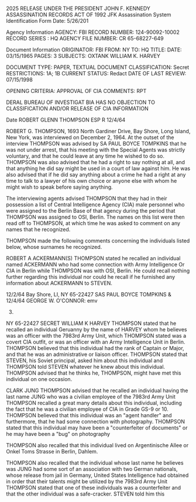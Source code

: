 2025 RELEASE UNDER THE PRESIDENT JOHN F. KENNEDY ASSASSINATION RECORDS ACT OF 1992
JFK Assassination System
Identification Form
Date: 5/26/201

Agency Information
AGENCY: FBI
RECORD NUMBER: 124-90092-10002
RECORD SERIES : HQ
AGENCY FILE NUMBER: CR 65-68227-649

Document Information
ORIGINATOR: FBI
FROM: NY
TO: HQ
TITLE:
DATE: 03/15/1965
PAGES: 3
SUBJECTS: OXTANK
WILLIAM K. HARVEY

DOCUMENT TYPE: PAPER, TEXTUAL DOCUMENT
CLASSIFICATION: Secret
RESTRICTIONS: 1A; 1B
CURRENT STATUS: Redact
DATE OF LAST REVIEW: 07/15/1998

OPENING CRITERIA: APPROVAL OF CIA
COMMENTS: RPT

DERAL BUREAU OF INVESTIGAT
BIA HAS NO OBJECTION TO
CLASSIFICATION AND/OR
RELEASE OF CIA INFORMATION

Date
ROBERT GLENN THOMPSON
ESP R 12/4/64

ROBERT G. THOMPSON, 1693 North Gardiner Drive,
Bay Shore, Long Island, New York, was interviewed on
December 2, 1964. At the outset of the interview
THOMPSON was advised by SA PAUL BOYCE TOMPKINS that
he was not under arrest, that his meeting with the
Special Agents was strictly voluntary, and that he
could leave at any time he wished to do so. THOMPSON
was also advised that he had a right to say nothing
at all, and that anything he did say might be used in
a court of law against him. He was also advised that if
he did say anything about a crime he had a right at
any time to talk to a lawyer of his own choice or anyone
else with whom he might wish to speak before saying
anything.

The interviewing agents advised THOMPSON that
they had in their possession a list of Central Intelligence
Agency (CIA) male personnel who were assigned to the Berlin
Base of that agency during the period that THOMPSON was
assigned to OSI, Berlin. The names on this list were then
read off to THOMPSON, at which time he was asked to comment
on any names that he recognized.

THOMPSON made the following comments concerning
the individuals listed below, whose surnames he recognized.

ROBERT A ACKERMANN(S)
THOMPSON stated he recalled an individual named
ACKERMANN who had some connection with Army Intelligence
Or CIA in Berlin while THOMPSON was with OSI, Berlin. He
could recall nothing further regarding this individual nor
could he recall if he furnished any information about
ACKERMANN to STEVEN.

12/2/64 Bay Shore, LI, NY 65-22427
SAS PAUL BOYCE TOMPKINS & 12/4/64
GEORGE W. O'CONNOR: emv

3.
NY 65-22427
SECRET
WILLIAM K HARVEY
THOMPSON stated that he recalled an individual Geruanny
by the name of HARVEY whom he believes was an officer
with the 7983rd Army Unit, which THOMPSON stated was a
covert CIA outfit, or was an officer with an Army
Intelligence Unit in Berlin. THOMPSON believed that
this individual had the rank of Captain or Major, and
that he was an administrative or liaison officer.
THOMPSON stated that STEVEN, his Soviet principal, asked
him about this individual and THOMPSON told STEVEN whatever
he knew about this individual. THOMPSON advised that he
thinks he, THOMPSON, might have met this individual on
one occasion.

CLARK JUNG 
THOMPSON advised that he recalled an individual
having the last name JUNG who was a civilian employee of
the 7983rd Army Unit THOMPSON recalled a great many
details about this individual, including the fact that
he was a civilian employee of CIA in Grade GS-9 or 10.
THOMPSON believed that this individual was an "agent
handler" and furthermore, that he had some connection
with photography. THOMPSON stated that this individual
may have been a "counterfeiter of documents" or he may
have been a "bug" on photography

THOMPSON also recalled that this individual
lived on Argentinische Allee or Onkel Toms Strasse in
Berlin, Dahlem.

THOMPSON also recalled that the individual
whose last name he believes was JUNG had some sort of
an association with two German nationals, whose release
from jail in Germany, United States Intelligence had
obtained in order that their talents might be utilized
by the 7983rd Army Unit THOMPSON stated that one of
these individuals was a counterfeiter and that the other
individual was a safe-cracker. STEVEN told him this
